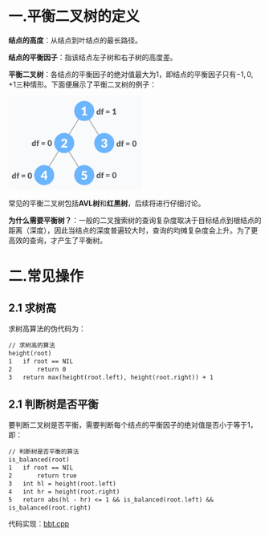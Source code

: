 # 一.平衡二叉树的定义

**结点的高度**：从结点到叶结点的最长路径。

**结点的平衡因子**：指该结点左子树和右子树的高度差。

**平衡二叉树**：各结点的平衡因子的绝对值最大为$1$，即结点的平衡因子只有$-1,0,+1$三种情形。下面便展示了平衡二叉树的例子：

<img src="images/高度平衡二叉树.png" alt="image-20230110091510621" style="zoom:80%;" />

常见的平衡二叉树包括**AVL树**和**红黑树**，后续将进行仔细讨论。

**为什么需要平衡树？**：一般的二叉搜索树的查询复杂度取决于目标结点到根结点的距离（深度），因此当结点的深度普遍较大时，查询的均摊复杂度会上升。为了更高效的查询，才产生了平衡树。

# 二.常见操作

## 2.1 求树高

求树高算法的伪代码为：

```
// 求树高的算法
height(root)
1	if root == NIL
2		return 0
3	return max(height(root.left), height(root.right)) + 1
```



## 2.1 判断树是否平衡

要判断二叉树是否平衡，需要判断每个结点的平衡因子的绝对值是否小于等于$1$，即：

```
// 判断树是否平衡的算法
is_balanced(root)
1	if root == NIL
2		return true
3	int hl = height(root.left)
4	int hr = height(root.right)
5	return abs(hl - hr) <= 1 && is_balanced(root.left) && is_balanced(root.right)
```

代码实现：[bbt.cpp](https://github.com/sxwee/Data-Structures-and-Algorithms/blob/main/codes/ds/tree/bbt.h)
